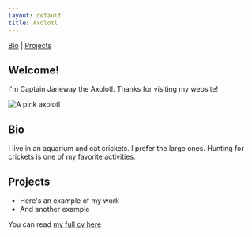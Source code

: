 ```yaml
---
layout: default
title: Axolotl
---
```


[Bio](#bio) | [Projects](#projects)

## Welcome!

I'm Captain Janeway the Axolotl. Thanks for visiting my website!

![A pink axolotl](https://alicemcgrath.digital.brynmawr.edu/simple-site/images/janeway.jpg)

## Bio

I live in an aquarium and eat crickets. I prefer the large ones. Hunting for crickets is one of my favorite activities.

## Projects

- Here's an example of my work
- And another example

You can read [my full cv here](/cv)
